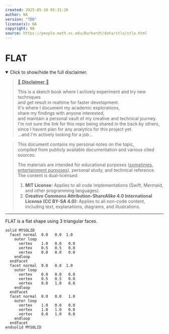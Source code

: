 ```yaml
---
created: 2025-05-10 05:31:26
author: NA
version: "TBD"
license(s): NA
copyright: NA
source: https://people.math.sc.edu/Burkardt/data/stla/stla.html
---
```




# FLAT
<details open>
<summary>Click to show/hide the full disclaimer.</summary>
   
> <ins>📢 **Disclaimer** 🚨</ins>
>
> This is a sketch book where I actively experiment and try new techniques<br/>
> and get result in realtime for faster development.</br>
> It's where I document my academic explorations,</br>
> share my findings with anyone interested,</br>
> and maintain a personal vault of my creative and technical journey.</br>
> I'm not sure the link for this repo being shared in the back by others,</br>
> since I havent plan for any analytics for this project yet.</br>
> ...and I'm actively looking for a job...</br>

> This document contains my personal notes on the topic,</br>
> compiled from publicly available documentation and various cited sources.
> 
> The materials are intended for educational purposes (<ins>sometimes, entertainment purposes</ins>), personal study, and technical reference.
> The content is dual-licensed:
> 1. **MIT License:** Applies to all code implementations (Swift, Mermaid, and other programming languages).
> 2. **Creative Commons Attribution-ShareAlike 4.0 International License (CC BY-SA 4.0):** Applies to all non-code content, including text, explanations, diagrams, and illustrations.

</details>


---

FLAT is a flat shape using 3 triangular faces.



```stl
solid MYSOLID
  facet normal  0.0   0.0  1.0    
    outer loop
      vertex    1.0   0.0   0.0    
      vertex    0.5   0.5   0.0    
      vertex    0.0   0.0   0.0    
    endloop
  endfacet
  facet normal  0.0   0.0  1.0    
    outer loop
      vertex    0.0   0.0   0.0 
      vertex    0.5   0.5   0.0    
      vertex    0.0   1.0   0.0    
    endloop
  endfacet
  facet normal  0.0   0.0   1.0    
    outer loop
      vertex    1.0   0.0   0.0
      vertex    1.0   1.0   0.0
      vertex    0.0   1.0   0.0
    endloop
  endfacet
endsolid MYSOLID
```


<!-- ---
>**Licenses:**
>
>- **MIT License:**  [![License: MIT](https://img.shields.io/badge/License-MIT-yellow.svg)](LICENSE) - Full text in [LICENSE](LICENSE) file.
>
--- -->

<!-- - **Creative Commons Attribution 4.0 International:** [![License: CC BY 4.0](https://licensebuttons.net/l/by/4.0/88x31.png)](LICENSE-CC-BY) - Legal details in [LICENSE-CC-BY](LICENSE-CC-BY) and at [Creative Commons official site](http://creativecommons.org/licenses/by/4.0/). -->
